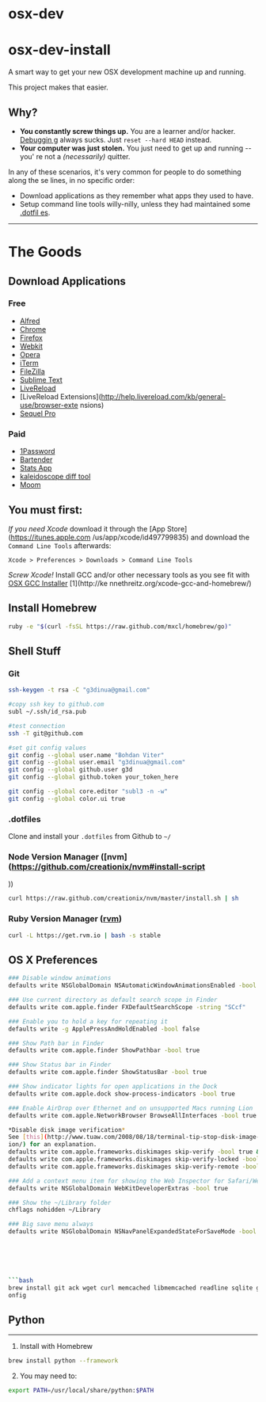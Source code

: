 # osx-dev
# osx-dev-install

A smart way to get your new OSX development machine up and running.

This project makes that easier.

## Why?
- **You constantly screw things up.** You are a learner and/or hacker. [Debuggin
g](http://lmgtfy.com/) always sucks. Just ``reset --hard HEAD`` instead.
- **Your computer was just stolen.** You just need to get up and running -- you'
re not a *(necessarily)* quitter.

In any of these scenarios, it's very common for people to do something along the
se lines, in no specific order:

- Download applications as they remember what apps they used to have.
- Setup command line tools willy-nilly, unless they had maintained some [.dotfil
es](http://dotfiles.github.io/).


- - -

# The Goods

## Download Applications

### Free

* [Alfred](http://www.alfredapp.com/)
* [Chrome](http://www.chromium.org/getting-involved/dev-channel)
* [Firefox](http://www.mozilla.org/en-US/firefox/beta/)
* [Webkit](http://webkit.org)
* [Opera](http://www.opera.com/browser/next/)
* [iTerm](http://iterm2.com)
* [FileZilla](http://filezilla-project.org/download.php)
* [Sublime Text](http://www.sublimetext.com/dev)
* [LiveReload](http://livereload.com)
* [LiveReload Extensions](http://help.livereload.com/kb/general-use/browser-exte
nsions)
* [Sequel Pro](http://www.sequelpro.com/)

### Paid
* [1Password](https://agilebits.com/onepassword)
* [Bartender](http://www.macbartender.com/)
* [Stats App](http://bjango.com/mac/istatmenus/)
* [kaleidoscope diff tool](http://www.kaleidoscopeapp.com/)
* [Moom](http://manytricks.com/moom/)

## You must first:

*If you need Xcode* download it through the [App Store](https://itunes.apple.com
/us/app/xcode/id497799835) and download the `Command Line Tools` afterwards:

`Xcode > Preferences > Downloads > Command Line Tools`

*Screw Xcode!* Install GCC and/or other necessary tools as you see fit with [OSX
 GCC Installer](https://github.com/kennethreitz/osx-gcc-installer) [1](http://ke
nnethreitz.org/xcode-gcc-and-homebrew/)

## Install Homebrew

```bash
ruby -e "$(curl -fsSL https://raw.github.com/mxcl/homebrew/go)"
```

## Shell Stuff

### Git

```bash
ssh-keygen -t rsa -C "g3dinua@gmail.com"

#copy ssh key to github.com
subl ~/.ssh/id_rsa.pub

#test connection
ssh -T git@github.com

#set git config values
git config --global user.name "Bohdan Viter"
git config --global user.email "g3dinua@gmail.com"
git config --global github.user g3d
git config --global github.token your_token_here

git config --global core.editor "subl3 -n -w"
git config --global color.ui true
```

### .dotfiles

Clone and install your `.dotfiles` from Github to `~/`

### Node Version Manager ([nvm](https://github.com/creationix/nvm#install-script
))
```bash
curl https://raw.github.com/creationix/nvm/master/install.sh | sh
```

### Ruby Version Manager ([rvm](https://rvm.io/))
```bash
curl -L https://get.rvm.io | bash -s stable
```

## OS X Preferences

```bash
### Disable window animations
defaults write NSGlobalDomain NSAutomaticWindowAnimationsEnabled -bool false

### Use current directory as default search scope in Finder
defaults write com.apple.finder FXDefaultSearchScope -string "SCcf"

### Enable you to hold a key for repeating it
defaults write -g ApplePressAndHoldEnabled -bool false

### Show Path bar in Finder
defaults write com.apple.finder ShowPathbar -bool true

### Show Status bar in Finder
defaults write com.apple.finder ShowStatusBar -bool true

### Show indicator lights for open applications in the Dock
defaults write com.apple.dock show-process-indicators -bool true

### Enable AirDrop over Ethernet and on unsupported Macs running Lion
defaults write com.apple.NetworkBrowser BrowseAllInterfaces -bool true

*Disable disk image verification*
See [this](http://www.tuaw.com/2008/08/18/terminal-tip-stop-disk-image-verificat
ion/) for an explanation.
defaults write com.apple.frameworks.diskimages skip-verify -bool true &&
defaults write com.apple.frameworks.diskimages skip-verify-locked -bool true &&
defaults write com.apple.frameworks.diskimages skip-verify-remote -bool true

### Add a context menu item for showing the Web Inspector for Safari/WebKit
defaults write NSGlobalDomain WebKitDeveloperExtras -bool true

### Show the ~/Library folder
chflags nohidden ~/Library

### Big save menu always
defaults write NSGlobalDomain NSNavPanelExpandedStateForSaveMode -bool true






```bash
brew install git ack wget curl memcached libmemcached readline sqlite gdbm pkg-c
onfig
```


## Python
------------
1. Install with Homebrew
```bash
brew install python --framework
```
2. You may need to:
```bash
export PATH=/usr/local/share/python:$PATH
```
